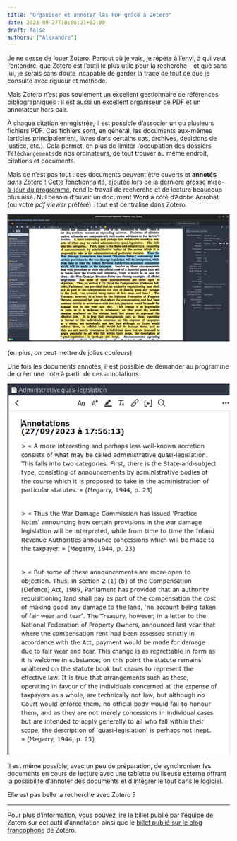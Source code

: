 ```yaml
---
title: "Organiser et annoter les PDF grâce à Zotero"
date: 2023-09-27T18:06:21+02:00
draft: false
authors: ["Alexandre"]
---
```


Je ne cesse de louer Zotero. Partout où je vais, je répète à l’envi, à qui veut l’entendre, que Zotero est l’outil le plus utile pour la recherche – et que sans lui, je serais sans doute incapable de garder la trace de tout ce que je consulte avec rigueur et méthode. 

Mais Zotero n’est pas seulement un excellent gestionnaire de références bibliographiques : il est aussi un excellent organiseur de PDF et un annotateur hors pair. 

À chaque citation enregistrée, il est possible d’associer un ou plusieurs fichiers PDF. Ces fichiers sont, en général, les documents eux-mêmes (articles principalement, livres dans certains cas, archives, décisions de justice, etc.). Cela permet, en plus de limiter l’occupation des dossiers `Téléchargements`de nos ordinateurs, de tout trouver au même endroit, citations et documents. 

Mais ce n’est pas tout : ces documents peuvent être ouverts et **annotés** *dans* Zotero ! Cette fonctionnalité, ajoutée lors de la [dernière grosse mise-à-jour du programme](https://www.zotero.org/blog/zotero-6/), rend le travail de recherche et de lecture beaucoup plus aisé. Nul besoin d’ouvrir un document Word à côté d’Adobe Acrobat (ou votre *pdf viewer* préféré) : tout est centralisé dans Zotero.

![](1.png)

(en plus, on peut mettre de jolies couleurs)

Une fois les documents annotés, il est possible de demander au programme de créer une note à partir de ces annotations. 

![](2.png)

Il est même possible, avec un peu de préparation, de synchroniser les documents en cours de lecture avec une tablette ou liseuse externe offrant la possibilité d’annoter des documents et d’intégrer le tout dans le logiciel.

Elle est pas belle la recherche avec Zotero ?

--- 

Pour plus d’information, vous pouvez lire le [billet](https://www.zotero.org/blog/zotero-6/) publié par l’équipe de Zotero sur cet outil d’annotation ainsi que le [billet publié sur le blog francophone](https://zotero.hypotheses.org/1129) de Zotero.
